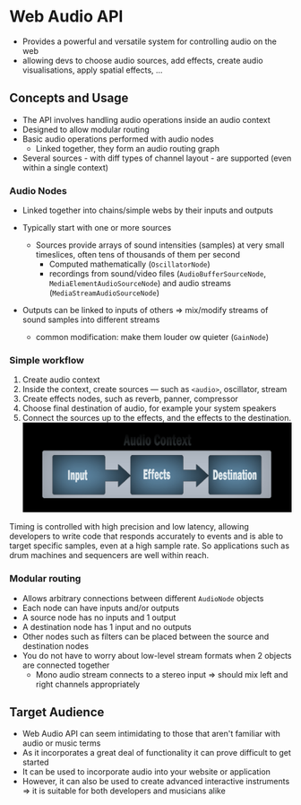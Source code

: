 # Web Audio API
- Provides a powerful and versatile system for controlling audio on the web
- allowing devs to choose audio sources, add effects, create audio visualisations, apply spatial effects, ...

## Concepts and Usage
- The API involves handling audio operations inside an audio context
- Designed to allow modular routing
- Basic audio operations performed with audio nodes
    - Linked together, they form an audio routing graph
- Several sources - with diff types of channel layout - are supported (even within a single context)

### Audio Nodes
- Linked together into chains/simple webs by their inputs and outputs
- Typically start with one or more sources
    - Sources provide arrays of sound intensities (samples) at very small timeslices, often tens of thousands of them 
      per second
        - Computed mathematically (`OscillatorNode`)
        - recordings from sound/video files (`AudioBufferSourceNode`, `MediaElementAudioSourceNode`) and audio streams 
          (`MediaStreamAudioSourceNode`)
          
- Outputs can be linked to inputs of others
    => mix/modify streams of sound samples into different streams
    - common modification: make them louder ow quieter (`GainNode`)
    
### Simple workflow
1. Create audio context
2. Inside the context, create sources — such as `<audio>`, oscillator, stream
3. Create effects nodes, such as reverb, panner, compressor
4. Choose final destination of audio, for example your system speakers
5. Connect the sources up to the effects, and the effects to the destination.  
![img.png](img.png)

Timing is controlled with high precision and low latency, allowing developers to write code that responds accurately to 
events and is able to target specific samples, even at a high sample rate. So applications such as drum machines and 
sequencers are well within reach.

### Modular routing
- Allows arbitrary connections between different `AudioNode` objects
- Each node can have inputs and/or outputs
- A source node has no inputs and 1 output
- A destination node has 1 input and no outputs
- Other nodes such as filters can be placed between the source and destination nodes
- You do not have to worry about low-level stream formats when 2 objects are connected together
    - Mono audio stream connects to a stereo input
        => should mix left and right channels appropriately

## Target Audience
- Web Audio API can seem intimidating to those that aren't familiar with audio or music terms
- As it incorporates a great deal of functionality it can prove difficult to get started
- It can be used to incorporate audio into your website or application
- However, it can also be used to create advanced interactive instruments
=>  it is suitable for both developers and musicians alike
